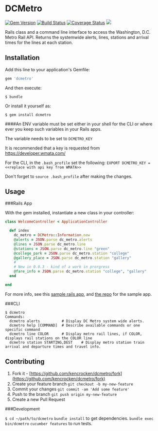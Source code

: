 # DCMetro 
[![Gem Version](https://badge.fury.io/rb/dcmetro.svg)](http://badge.fury.io/rb/dcmetro)
[![Build Status](https://travis-ci.org/kencrocken/dcmetro.svg?branch=master)](https://travis-ci.org/kencrocken/dcmetro)
[![Coverage Status](https://coveralls.io/repos/kencrocken/dcmetro/badge.svg?branch=master&service=github)](https://coveralls.io/github/kencrocken/dcmetro?branch=master)
![](http://ruby-gem-downloads-badge.herokuapp.com/dcmetro?type=total&total_label=people-getting-around&color=orange)

Rails class and a command line interface to access the Washington, D.C. Metro Rail API.  Returns the systemwide alerts, lines, stations and arrival times for the lines at each station.

## Installation

Add this line to your application's Gemfile:

```ruby
gem 'dcmetro'
```

And then execute:

    $ bundle

Or install it yourself as:

    $ gem install dcmetro

####An ENV variable must be set either in your shell for the CLI or where ever you keep such variables in your Rails apps.

The variable needs to be set to `DCMETRO_KEY`

It is recommended that a key is requested from https://developer.wmata.com/

For the CLI, in the `.bash_profile` set the following:
`EXPORT DCMETRO_KEY = <<replace with api key from WMATA>>`

Don't forget to `source .bash_profile` after making the changes.

## Usage
###Rails App

With the gem installed, instantiate a new class in your controller:

```ruby
class WelcomeController < ApplicationController

  def index
    dc_metro = DCMetro::Information.new
    @alerts = JSON.parse dc_metro.alerts
    @lines = JSON.parse dc_metro.line
    @stations = JSON.parse dc_metro.line "green"
    @college_park = JSON.parse dc_metro.station "college"
    @gallery_place = JSON.parse dc_metro.station "gallery"
    #
    # New in 0.0.3 - kind of a work in prorgress
    @fare_info = JSON.parse dc_metro.station "college", "gallery"
  end

end
```

For more info, see this [sample rails app](https://fathomless-reef-6180.herokuapp.com/), and [the repo](https://github.com/kencrocken/dcmetro_example) for the sample app.

###CLI

```
$ dcmetro
Commands:
  dcmetro alerts          # Display DC Metro system wide alerts.
  dcmetro help [COMMAND]  # Describe available commands or one specific command
  dcmetro line COLOR      # Display metro rail lines, if COLOR, displays rail stations on the COLOR line
  dcmetro station STARTING,DEST    # Display metro station train arrival and departure times and travel info.
  ```

## Contributing

1. Fork it - [https://github.com/kencrocken/dcmetro/fork](https://github.com/kencrocken/dcmetro/fork)
2. Create your feature branch `git checkout -b my-new-feature`
3. Commit your changes `git commit -am 'Add some feature'`
4. Push to the branch `git push origin my-new-feature`
5. Create a new Pull Request


###Development

`$ cd ~/path/to/dcmetro` 
`bundle install` to get dependencies.
`bundle exec bin/dcmetro`
`cucumber features` to run tests.
